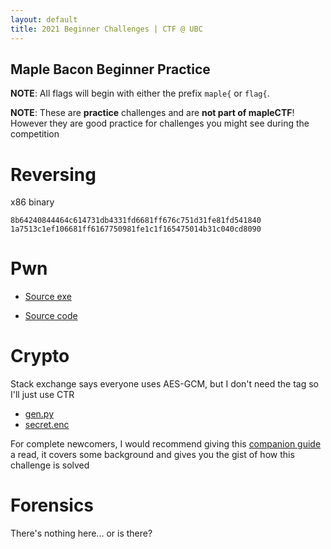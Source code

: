 ```yaml
--- 
layout: default
title: 2021 Beginner Challenges | CTF @ UBC 
---
```


Maple Bacon Beginner Practice
---

**NOTE**: All flags will begin with either the prefix `maple{` or `flag{`.

**NOTE**: These are **practice** challenges and are **not part of mapleCTF**! However they are good practice for challenges you might see during the competition

# Reversing

x86 binary

```
8b64240844464c614731db4331fd6681ff676c751d31fe81fd541840
1a7513c1ef106681ff6167750981fe1c1f165475014b31c040cd8090
```

# Pwn

- [Source exe](https://drive.google.com/file/d/15mBjhZ2czhF4d0cTBkW4ZAHd5_lVp4pw/view?usp=sharing)

- [Source code](https://drive.google.com/file/d/1op6YplcAflHZzy3bIugVVoJJOachG4fd/view?usp=sharing)

# Crypto

Stack exchange says everyone uses AES-GCM, but I don't need the tag so I'll just use CTR

- [gen.py](/assets/challenges/beginner-crypto/gen_no_comments.py)
- [secret.enc](/assets/challenges/beginner-crypto/secret.enc)

For complete newcomers, I would recommend giving this [companion guide](/2021/08/beginner-crypto/) a read, it covers some background and gives you the gist of how this challenge is solved

# Forensics

There's nothing here... or is there?
<!-- Hey, you're close! But there's nothing in the HTML comments either... maybe there are other comments you can find? -->

[//]: <> (Nice! flag{M@pl3Syrup} )

